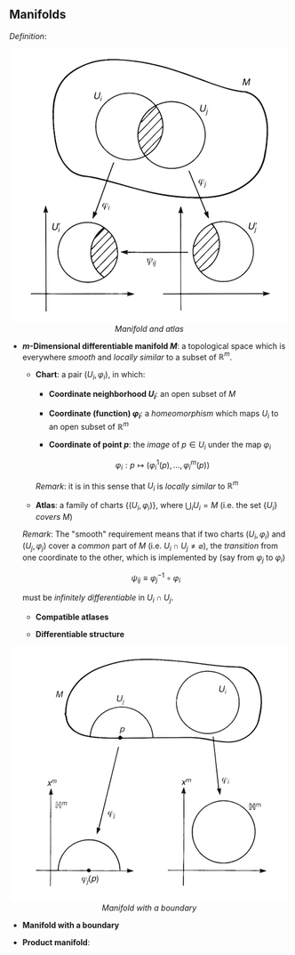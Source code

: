 ## Manifolds

*Definition*:

<center>

![](Fig-5_2.png)   
*Manifold and atlas*

</center>

- **$m$-Dimensional differentiable manifold $M$**: a topological space which is everywhere *smooth* and *locally similar* to a subset of $\mathbb{R}^m$.
    
    - **Chart**: a pair $(U_i, \varphi_i)$, in which:
        
        - **Coordinate neighborhood $U_i$**: an open subset of $M$
        
        - **Coordinate (function) $\varphi_i$**: a *homeomorphism* which maps $U_i$ to an open subset of $\mathbb{R}^m$
        
        - **Coordinate of point $p$**: the *image* of $p \in U_i$ under the map $\varphi_i$

        $$ \varphi_i: p \mapsto (\varphi_i^1(p),...,\varphi_i^m(p))$$
        
        *Remark*: it is in this sense that $U_i$ is *locally similar* to $\mathbb{R}^m$
    
    - **Atlas**: a family of charts $\{(U_i, \varphi_i)\}$, where $\bigcup_i U_i = M$ (i.e. the set $\{U_i\}$ *covers* $M$)
    
    *Remark*: The "smooth" requirement means that if two charts $(U_i, \varphi_i)$ and $(U_j, \varphi_j)$ cover a *common* part of $M$ (i.e. $U_i \cap U_j \ne \varnothing$), the *transition* from one coordinate to the other, which is implemented by (say from $\varphi_j$ to $\varphi_i$)
    
    $$
    \psi_{ij} \equiv \varphi_j^{-1} \circ \varphi_i
    $$
    
    must be *infinitely differentiable* in $U_i \cap U_j$. 

    - **Compatible atlases**
    
    - **Differentiable structure**

<center>

![](Fig-5_3.png)   
*Manifold with a boundary*

</center>

- **Manifold with a boundary**

- **Product manifold**: 